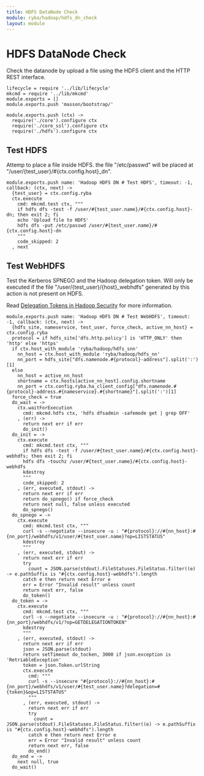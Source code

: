 ```yaml
---
title: HDFS DataNode Check
module: ryba/hadoop/hdfs_dn_check
layout: module
---
```


# HDFS DataNode Check

Check the datanode by upload a file using the HDFS client and the HTTP REST
interface.

    lifecycle = require '../lib/lifecycle'
    mkcmd = require '../lib/mkcmd'
    module.exports = []
    module.exports.push 'masson/bootstrap/'

    module.exports.push (ctx) ->
      require('./core').configure ctx
      require('./core_ssl').configure ctx
      require('./hdfs').configure ctx

## Test HDFS

Attemp to place a file inside HDFS. the file "/etc/passwd" will be placed at 
"/user/{test\_user}/#{ctx.config.host}\_dn".

    module.exports.push name: 'Hadoop HDFS DN # Test HDFS', timeout: -1, callback: (ctx, next) ->
      {test_user} = ctx.config.ryba
      ctx.execute
        cmd: mkcmd.test ctx, """
        if hdfs dfs -test -f /user/#{test_user.name}/#{ctx.config.host}-dn; then exit 2; fi
        echo 'Upload file to HDFS'
        hdfs dfs -put /etc/passwd /user/#{test_user.name}/#{ctx.config.host}-dn
        """
        code_skipped: 2
      , next

## Test WebHDFS

Test the Kerberos SPNEGO and the Hadoop delegation token. Will only be 
executed if the file "/user/{test\_user}/{host}\_webhdfs" generated by this action 
is not present on HDFS.

Read [Delegation Tokens in Hadoop Security](http://www.kodkast.com/blogs/hadoop/delegation-tokens-in-hadoop-security) 
for more information.

    module.exports.push name: 'Hadoop HDFS DN # Test WebHDFS', timeout: -1, callback: (ctx, next) ->
      {hdfs_site, nameservice, test_user, force_check, active_nn_host} = ctx.config.ryba
      protocol = if hdfs_site['dfs.http.policy'] is 'HTTP_ONLY' then 'http' else 'https'
      if ctx.host_with_module 'ryba/hadoop/hdfs_snn'
        nn_host = ctx.host_with_module 'ryba/hadoop/hdfs_nn'
        nn_port = hdfs_site["dfs.namenode.#{protocol}-address"].split(':')[1]
      else
        nn_host = active_nn_host
        shortname = ctx.hosts[active_nn_host].config.shortname
        nn_port = ctx.config.ryba.ha_client_config["dfs.namenode.#{protocol}-address.#{nameservice}.#{shortname}"].split(':')[1]
      force_check = true
      do_wait = ->
        ctx.waitForExecution
          cmd: mkcmd.hdfs ctx, 'hdfs dfsadmin -safemode get | grep OFF'
        , (err) ->
          return next err if err
          do_init()
      do_init = ->
        ctx.execute
          cmd: mkcmd.test ctx, """
          if hdfs dfs -test -f /user/#{test_user.name}/#{ctx.config.host}-webhdfs; then exit 2; fi
          hdfs dfs -touchz /user/#{test_user.name}/#{ctx.config.host}-webhdfs
          kdestroy
          """
          code_skipped: 2
        , (err, executed, stdout) ->
          return next err if err
          return do_spnego() if force_check
          return next null, false unless executed
          do_spnego()
      do_spnego = ->
        ctx.execute
          cmd: mkcmd.test ctx, """
          curl -s --negotiate --insecure -u : "#{protocol}://#{nn_host}:#{nn_port}/webhdfs/v1/user/#{test_user.name}?op=LISTSTATUS"
          kdestroy
          """
        , (err, executed, stdout) ->
          return next err if err
          try
            count = JSON.parse(stdout).FileStatuses.FileStatus.filter((e) -> e.pathSuffix is "#{ctx.config.host}-webhdfs").length
          catch e then return next Error e
          err = Error "Invalid result" unless count
          return next err, false
          do_token()
      do_token = ->
        ctx.execute
          cmd: mkcmd.test ctx, """
          curl -s --negotiate --insecure -u : "#{protocol}://#{nn_host}:#{nn_port}/webhdfs/v1/?op=GETDELEGATIONTOKEN"
          kdestroy
          """
        , (err, executed, stdout) ->
          return next err if err
          json = JSON.parse(stdout)
          return setTimeout do_tocken, 3000 if json.exception is 'RetriableException'
          token = json.Token.urlString
          ctx.execute
            cmd: """
            curl -s --insecure "#{protocol}://#{nn_host}:#{nn_port}/webhdfs/v1/user/#{test_user.name}?delegation=#{token}&op=LISTSTATUS"
            """
          , (err, executed, stdout) ->
            return next err if err
            try
              count = JSON.parse(stdout).FileStatuses.FileStatus.filter((e) -> e.pathSuffix is "#{ctx.config.host}-webhdfs").length
            catch e then return next Error e
            err = Error "Invalid result" unless count
            return next err, false
            do_end()
      do_end = ->
        next null, true
      do_wait()




